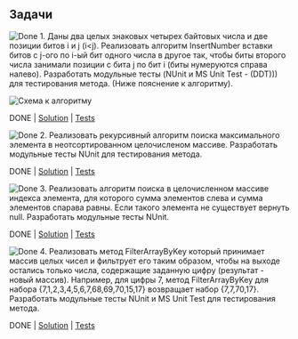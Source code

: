 ## Задачи

![Done](http://s1.iconbird.com/ico/0512/C9d/w24h241337874507check.png) 1. Даны два целых знаковых четырех байтовых числа и две позиции битов i и j (i<j). Реализовать алгоритм InsertNumber вставки битов с j-ого по i-ый бит одного числа в другое так, чтобы биты второго числа занимали позиции с бита j по бит i (биты нумеруются справа налево). Разработать модульные тесты (NUnit и MS Unit Test - (DDT))) для тестирования метода. (Ниже пояснение к алгоритму).

![Схема к алгоритму](https://github.com/EPM-RD-NETLAB/.NET-Framework-modules/blob/master/Pictures/Scheme.png)

DONE | [Solution](https://github.com/ValeriaDaukshis/ASP.NET/blob/master/NET.Autumn.2019.Daukshis.02/Day2Tasks/InsertNumberTask/InsertIntoNumber.cs) | [Tests](https://github.com/ValeriaDaukshis/ASP.NET/blob/master/NET.Autumn.2019.Daukshis.02/Day2Tasks/NUnitTests/InsertIntoNumberTests.cs)


![Done](http://s1.iconbird.com/ico/0512/C9d/w24h241337874507check.png) 2. Реализовать рекурсивный алгоритм поиска максимального элемента в неотсортированном целочисленом массиве. Разработать модульные тесты NUnit для тестирования метода.

DONE | [Solution](https://github.com/ValeriaDaukshis/ASP.NET/blob/master/NET.Autumn.2019.Daukshis.02/Day2Tasks/RecursiveSearchTasks/RecursiveSearch.cs) | [Tests](https://github.com/ValeriaDaukshis/ASP.NET/blob/master/NET.Autumn.2019.Daukshis.02/Day2Tasks/NUnitTests/InsertIntoNumberTests.cs)


![Done](http://s1.iconbird.com/ico/0512/C9d/w24h241337874507check.png) 3. Реализовать алгоритм поиска в целочисленном массиве индекса элемента, для которого сумма элементов слева и сумма элементов спарава равны. Если такого элемента не существует вернуть null. Разработать модульные тесты NUnit.

DONE | [Solution](https://github.com/ValeriaDaukshis/ASP.NET/blob/master/NET.Autumn.2019.Daukshis.02/Day2Tasks/IndexSearchTask/IndexSearch.cs) | [Tests](https://github.com/ValeriaDaukshis/ASP.NET/blob/master/NET.Autumn.2019.Daukshis.02/Day2Tasks/NUnitTests/InsertIntoNumberTests.cs)


![Done](http://s1.iconbird.com/ico/0512/C9d/w24h241337874507check.png) 4. Реализовать метод FilterArrayByKey который принимает массив целых чисел и фильтрует его таким образом, чтобы на выходе остались только числа, содержащие заданную цифру (результат - новый массив). Например, для цифры 7, метод FilterArrayByKey для набора {7,1,2,3,4,5,6,7,68,69,70,15,17} возвращает набор {7,7,70,17}. Разработать модульные тесты NUnit и MS Unit Test для тестирования метода.

DONE | [Solution](https://github.com/ValeriaDaukshis/ASP.NET/blob/master/NET.Autumn.2019.Daukshis.02/Day2Tasks/NumbersList/Filter.cs) | [Tests](https://github.com/ValeriaDaukshis/ASP.NET/blob/master/NET.Autumn.2019.Daukshis.02/Day2Tasks/NUnitTests/InsertIntoNumberTests.cs)
